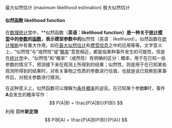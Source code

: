 最大似然估计 (maximum likelihood estimation) 极大似然估计

#### 似然函数 likelihood function
在[数理统计学](https://zh.wikipedia.org/wiki/%E6%95%B0%E7%90%86%E7%BB%9F%E8%AE%A1%E5%AD%A6 "数理统计学")中，**似然函数（**英语：likelihood function）是一种关于[统计模型](https://zh.wikipedia.org/wiki/%E7%BB%9F%E8%AE%A1%E6%A8%A1%E5%9E%8B "统计模型")中的[参数](https://zh.wikipedia.org/wiki/%E6%AF%8D%E6%95%B8 "参数")的[函数](https://zh.wikipedia.org/wiki/%E5%87%BD%E6%95%B0 "函数")，表示模型参数中的**似然性（英语：likelihood）。似然函数在[统计推断](https://zh.wikipedia.org/wiki/%E7%B5%B1%E8%A8%88%E6%8E%A8%E8%AB%96 "统计推断")中有重大作用，如在[最大似然估计](https://zh.wikipedia.org/wiki/%E6%9C%80%E5%A4%A7%E4%BC%BC%E7%84%B6%E4%BC%B0%E8%AE%A1 "最大似然估计")和[费雪信息](https://zh.wikipedia.org/wiki/%E8%B4%B9%E9%9B%AA%E4%BF%A1%E6%81%AF "费雪信息")之中的应用等等。文字意义上，“似然性”与“或然性”或“[概率](https://zh.wikipedia.org/wiki/%E6%A6%82%E7%8E%87 "概率")”意思相近，都是指某种事件发生的可能性，但是在[统计学](https://zh.wikipedia.org/wiki/%E7%BB%9F%E8%AE%A1%E5%AD%A6 "统计学")中，“似然性”和“概率”（或然性）有明确的区分：概率，用于在已知一些参数的情况下，预测接下来在观测上所得到的结果；似然性，则是用于在已知某些观测所得到的结果时，对有关事物之性质的参数进行估值，也就是说已观察到某事件后，对相关参数进行猜测。

在这种意义上，似然函数可以理解为[条件概率](https://zh.wikipedia.org/wiki/%E6%9D%A1%E4%BB%B6%E6%A6%82%E7%8E%87 "条件概率")的逆反。在已知某个参数**B**时，事件**A**会发生的概率写作：
$$
P(A|B) = \frac{P(A|B)}{P(B)}
$$
利用 **贝叶斯定理**
$$
P(B|A) = \frac{P(A|B)P(B)}{P(A)}
$$

